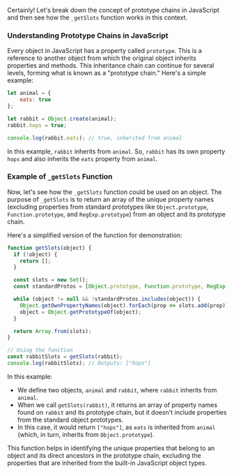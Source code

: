 Certainly! Let's break down the concept of prototype chains in JavaScript and then see how the `_getSlots` function works in this context.

### Understanding Prototype Chains in JavaScript
Every object in JavaScript has a property called `prototype`. This is a reference to another object from which the original object inherits properties and methods. This inheritance chain can continue for several levels, forming what is known as a "prototype chain." Here's a simple example:

```javascript
let animal = {
    eats: true
};

let rabbit = Object.create(animal);
rabbit.hops = true;

console.log(rabbit.eats); // true, inherited from animal
```

In this example, `rabbit` inherits from `animal`. So, `rabbit` has its own property `hops` and also inherits the `eats` property from `animal`.

### Example of `_getSlots` Function
Now, let's see how the `_getSlots` function could be used on an object. The purpose of `_getSlots` is to return an array of the unique property names (excluding properties from standard prototypes like `Object.prototype`, `Function.prototype`, and `RegExp.prototype`) from an object and its prototype chain.

Here's a simplified version of the function for demonstration:

```javascript
function getSlots(object) {
  if (!object) {
    return [];
  }

  const slots = new Set();
  const standardProtos = [Object.prototype, Function.prototype, RegExp.prototype];

  while (object != null && !standardProtos.includes(object)) {
    Object.getOwnPropertyNames(object).forEach(prop => slots.add(prop));
    object = Object.getPrototypeOf(object);
  }

  return Array.from(slots);
}

// Using the function
const rabbitSlots = getSlots(rabbit);
console.log(rabbitSlots); // Outputs: ["hops"]
```

In this example:
- We define two objects, `animal` and `rabbit`, where `rabbit` inherits from `animal`.
- When we call `getSlots(rabbit)`, it returns an array of property names found on `rabbit` and its prototype chain, but it doesn't include properties from the standard object prototypes.
- In this case, it would return `["hops"]`, as `eats` is inherited from `animal` (which, in turn, inherits from `Object.prototype`).

This function helps in identifying the unique properties that belong to an object and its direct ancestors in the prototype chain, excluding the properties that are inherited from the built-in JavaScript object types.